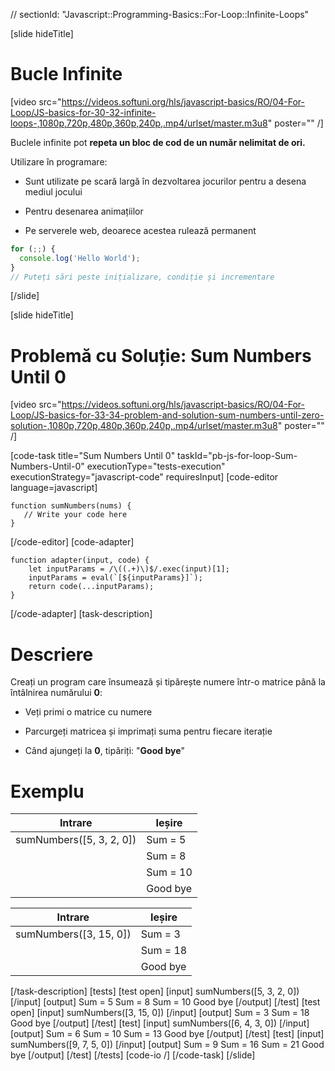 // sectionId: "Javascript::Programming-Basics::For-Loop::Infinite-Loops"

[slide hideTitle]

# Bucle Infinite

[video src="https://videos.softuni.org/hls/javascript-basics/RO/04-For-Loop/JS-basics-for-30-32-infinite-loops-,1080p,720p,480p,360p,240p,.mp4/urlset/master.m3u8" poster="" /]

Buclele infinite pot **repeta un bloc de cod de un număr nelimitat de ori.**

Utilizare în programare:

- Sunt utilizate pe scară largă în dezvoltarea jocurilor pentru a desena mediul jocului

- Pentru desenarea animațiilor

- Pe serverele web, deoarece acestea rulează permanent

```js
for (;;) {
  console.log('Hello World');
}
// Puteți sări peste inițializare, condiție și incrementare
```

[/slide]

[slide hideTitle]

# Problemă cu Soluție: Sum Numbers Until 0

[video src="https://videos.softuni.org/hls/javascript-basics/RO/04-For-Loop/JS-basics-for-33-34-problem-and-solution-sum-numbers-until-zero-solution-,1080p,720p,480p,360p,240p,.mp4/urlset/master.m3u8" poster="" /]

[code-task title="Sum Numbers Until 0" taskId="pb-js-for-loop-Sum-Numbers-Until-0" executionType="tests-execution" executionStrategy="javascript-code" requiresInput]
[code-editor language=javascript]

```
function sumNumbers(nums) {
   // Write your code here
}
```

[/code-editor]
[code-adapter]

```
function adapter(input, code) {
    let inputParams = /\((.+)\)$/.exec(input)[1];
    inputParams = eval(`[${inputParams}]`);
    return code(...inputParams);
}
```

[/code-adapter]
[task-description]

# Descriere

Creați un program care însumează și tipărește numere într-o matrice până la întâlnirea numărului **0**:

- Veți primi o matrice cu numere

- Parcurgeți matricea și imprimați suma pentru fiecare iterație

- Când ajungeți la **0**, tipăriți: "**Good bye**"

# Exemplu

| **Intrare**              | **Ieșire** |
| ------------------------ | ---------- |
| sumNumbers([5, 3, 2, 0]) | Sum = 5    |
|                          | Sum = 8    |
|                          | Sum = 10   |
|                          | Good bye   |


| **Intrare**              | **Ieșire** |
| ----------- | ----------- |
| sumNumbers([3, 15, 0])   | Sum = 3    |
|                          | Sum = 18   |
|                          | Good bye   |

[/task-description]
[tests]
[test open]
[input]
sumNumbers([5, 3, 2, 0])
[/input]
[output]
Sum \= 5
Sum \= 8
Sum \= 10
Good bye
[/output]
[/test]
[test open]
[input]
sumNumbers([3, 15, 0])
[/input]
[output]
Sum \= 3
Sum \= 18
Good bye
[/output]
[/test]
[test]
[input]
sumNumbers([6, 4, 3, 0])
[/input]
[output]
Sum \= 6
Sum \= 10
Sum \= 13
Good bye
[/output]
[/test]
[test]
[input]
sumNumbers([9, 7, 5, 0])
[/input]
[output]
Sum \= 9
Sum \= 16
Sum \= 21
Good bye
[/output]
[/test]
[/tests]
[code-io /]
[/code-task]
[/slide]
